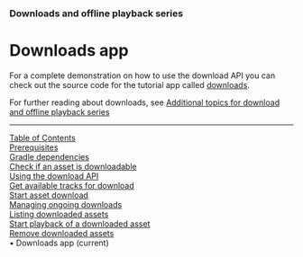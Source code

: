 ### Downloads and offline playback series
# Downloads app
For a complete demonstration on how to use the download API you can check out the source code
for the tutorial app called [downloads](https://github.com/EricssonBroadcastServices/EnigmaRiverAndroidTutorialApps/tree/r3.4.6-BETA-2/downloads).

For further reading about downloads, see [Additional topics for download and offline playback series](../index.md#additional-topics-for-download-and-offline-playback-series)


___
[Table of Contents](../index.md)<br/>
[Prerequisites](prerequisites.md)<br/>
[Gradle dependencies](dependencies.md)<br/>
[Check if an asset is downloadable](check_downloadability.md)<br/>
[Using the download API](enigma_download.md)<br/>
[Get available tracks for download](get_download_info.md)<br/>
[Start asset download](start_download.md)<br/>
[Managing ongoing downloads](ongoing_downloads.md)<br/>
[Listing downloaded assets](list_downloads.md)<br/>
[Start playback of a downloaded asset](play_download.md)<br/>
[Remove downloaded assets](remove_download.md)<br/>
&bull; Downloads app (current)<br/>
